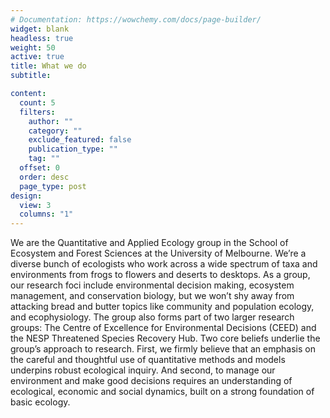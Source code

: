 ```yaml
---
# Documentation: https://wowchemy.com/docs/page-builder/
widget: blank
headless: true
weight: 50
active: true
title: What we do
subtitle:

content:
  count: 5
  filters:
    author: ""
    category: ""
    exclude_featured: false
    publication_type: ""
    tag: ""
  offset: 0
  order: desc
  page_type: post
design:
  view: 3
  columns: "1"
---
```

We are the Quantitative and Applied Ecology group in the School of Ecosystem and Forest Sciences at the University of Melbourne. We’re a diverse bunch of ecologists who work across a wide spectrum of taxa and environments from frogs to flowers and deserts to desktops. As a group, our research foci include environmental decision making, ecosystem management, and conservation biology, but we won’t shy away from attacking bread and butter topics like community and population ecology, and ecophysiology. The group also forms part of two larger research groups: The Centre of Excellence for Environmental Decisions (CEED) and the NESP Threatened Species Recovery Hub. Two core beliefs underlie the group’s approach to research. First, we firmly believe that an emphasis on the careful and thoughtful use of quantitative methods and models underpins robust ecological inquiry. And second, to manage our environment and make good decisions requires an understanding of ecological, economic and social dynamics, built on a strong foundation of basic ecology.